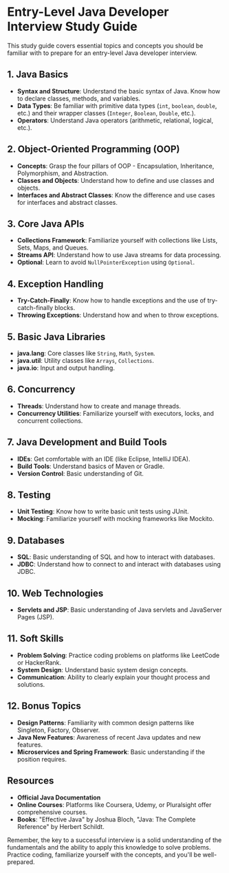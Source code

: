 
# Entry-Level Java Developer Interview Study Guide

This study guide covers essential topics and concepts you should be familiar with to prepare for an entry-level Java developer interview.

## 1. Java Basics
- **Syntax and Structure**: Understand the basic syntax of Java. Know how to declare classes, methods, and variables.
- **Data Types**: Be familiar with primitive data types (`int`, `boolean`, `double`, etc.) and their wrapper classes (`Integer`, `Boolean`, `Double`, etc.).
- **Operators**: Understand Java operators (arithmetic, relational, logical, etc.).

## 2. Object-Oriented Programming (OOP)
- **Concepts**: Grasp the four pillars of OOP - Encapsulation, Inheritance, Polymorphism, and Abstraction.
- **Classes and Objects**: Understand how to define and use classes and objects.
- **Interfaces and Abstract Classes**: Know the difference and use cases for interfaces and abstract classes.

## 3. Core Java APIs
- **Collections Framework**: Familiarize yourself with collections like Lists, Sets, Maps, and Queues.
- **Streams API**: Understand how to use Java streams for data processing.
- **Optional**: Learn to avoid `NullPointerException` using `Optional`.

## 4. Exception Handling
- **Try-Catch-Finally**: Know how to handle exceptions and the use of try-catch-finally blocks.
- **Throwing Exceptions**: Understand how and when to throw exceptions.

## 5. Basic Java Libraries
- **java.lang**: Core classes like `String`, `Math`, `System`.
- **java.util**: Utility classes like `Arrays`, `Collections`.
- **java.io**: Input and output handling.

## 6. Concurrency
- **Threads**: Understand how to create and manage threads.
- **Concurrency Utilities**: Familiarize yourself with executors, locks, and concurrent collections.

## 7. Java Development and Build Tools
- **IDEs**: Get comfortable with an IDE (like Eclipse, IntelliJ IDEA).
- **Build Tools**: Understand basics of Maven or Gradle.
- **Version Control**: Basic understanding of Git.

## 8. Testing
- **Unit Testing**: Know how to write basic unit tests using JUnit.
- **Mocking**: Familiarize yourself with mocking frameworks like Mockito.

## 9. Databases
- **SQL**: Basic understanding of SQL and how to interact with databases.
- **JDBC**: Understand how to connect to and interact with databases using JDBC.

## 10. Web Technologies
- **Servlets and JSP**: Basic understanding of Java servlets and JavaServer Pages (JSP).

## 11. Soft Skills
- **Problem Solving**: Practice coding problems on platforms like LeetCode or HackerRank.
- **System Design**: Understand basic system design concepts.
- **Communication**: Ability to clearly explain your thought process and solutions.

## 12. Bonus Topics
- **Design Patterns**: Familiarity with common design patterns like Singleton, Factory, Observer.
- **Java New Features**: Awareness of recent Java updates and new features.
- **Microservices and Spring Framework**: Basic understanding if the position requires.

## Resources
- **Official Java Documentation**
- **Online Courses**: Platforms like Coursera, Udemy, or Pluralsight offer comprehensive courses.
- **Books**: "Effective Java" by Joshua Bloch, "Java: The Complete Reference" by Herbert Schildt.

Remember, the key to a successful interview is a solid understanding of the fundamentals and the ability to apply this knowledge to solve problems. Practice coding, familiarize yourself with the concepts, and you'll be well-prepared.
